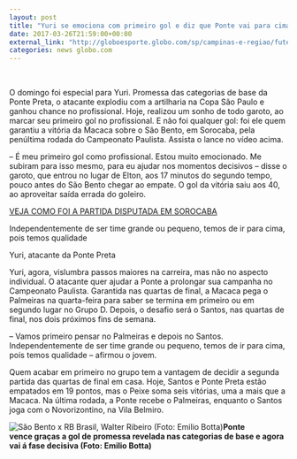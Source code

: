 ```yaml
---
layout: post
title: "Yuri se emociona com primeiro gol e diz que Ponte vai para cima de rivais"
date: 2017-03-26T21:59:00+00:00
external_link: "http://globoesporte.globo.com/sp/campinas-e-regiao/futebol/times/ponte-preta/noticia/2017/03/yuri-se-emociona-com-primeiro-gol-e-diz-que-ponte-vai-para-cima-de-rivais.html"
categories: news globo.com
---
```

&nbsp;

O domingo foi especial para Yuri. Promessa das categorias de base da Ponte Preta, o atacante explodiu com a artilharia na Copa São Paulo e ganhou chance no profissional. Hoje, realizou um sonho de todo garoto, ao marcar seu primeiro gol no profissional. E não foi qualquer gol: foi ele quem garantiu a vitória da Macaca sobre o São Bento, em Sorocaba, pela penúltima rodada do Campeonato Paulista. Assista o lance no vídeo acima.

– É meu primeiro gol como profissional. Estou muito emocionado. Me subiram para isso mesmo, para eu ajudar nos momentos decisivos&nbsp;– disse o garoto, que entrou no lugar de Elton, aos 17 minutos do segundo tempo, pouco antes do São Bento chegar ao empate. O gol da vitória saiu aos 40, ao aproveitar saída errada do goleiro.

[VEJA COMO FOI A PARTIDA DISPUTADA EM SOROCABA](http://globoesporte.globo.com/sp/sorocaba/futebol/campeonato-paulista/jogo/26-03-2017/sao-bento-ponte-preta/)

Independentemente de ser time grande ou pequeno, temos de ir para cima, pois temos qualidade  

Yuri, atacante da Ponte Preta

Yuri, agora, vislumbra passos maiores na carreira, mas não no aspecto individual. O atacante quer ajudar a Ponte a prolongar sua campanha no Campeonato Paulista. Garantida nas quartas de final, a Macaca pega o Palmeiras na quarta-feira para saber se termina em primeiro ou em segundo lugar no Grupo D. Depois, o desafio será o Santos, nas quartas de final, nos dois próximos fins de semana.

–&nbsp;Vamos primeiro pensar no Palmeiras e depois no Santos. Independentemente de ser time grande ou pequeno, temos de ir para cima, pois temos qualidade – afirmou o jovem.

Quem acabar em primeiro no grupo tem a vantagem de decidir a segunda partida das quartas de final em casa. Hoje, Santos e Ponte Preta estão empatados em 19 pontos, mas o Peixe soma seis vitórias, uma a mais que a Macaca. Na última rodada, a Ponte recebe o Palmeiras, enquanto o Santos joga com o Novorizontino, na Vila Belmiro.

 ![São Bento x RB Brasil, Walter Ribeiro (Foto: Emilio Botta)](http://s2.glbimg.com/J1inRKmxVjvcTBfIX0HKrhX1YZ0=/0x254:1280x996/690x400/s.glbimg.com/es/ge/f/original/2017/03/26/saobento.ponte.jpg "São Bento x RB Brasil, Walter Ribeiro (Foto: Emilio Botta)")**Ponte vence&nbsp;graças a gol de promessa revelada nas categorias de base e agora vai á fase decisiva (Foto: Emilio Botta)**

